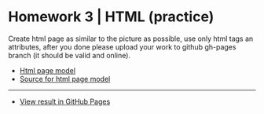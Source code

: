 # Homework 3 | HTML (practice)

Create html page as similar to the picture as possible, use only html tags an attributes, after you done please upload your work to github gh-pages branch (it should be valid and online).

* [Html page model](https://github.com/MVolodya/HW-3/blob/gh-pages/source/practice.jpg)
* [Source for html page model](https://github.com/MVolodya/HW-3/blob/gh-pages/source/practice.docx)

---

* [View result in GitHub Pages](https://mvolodya.github.io/HW-3-HTML/)
